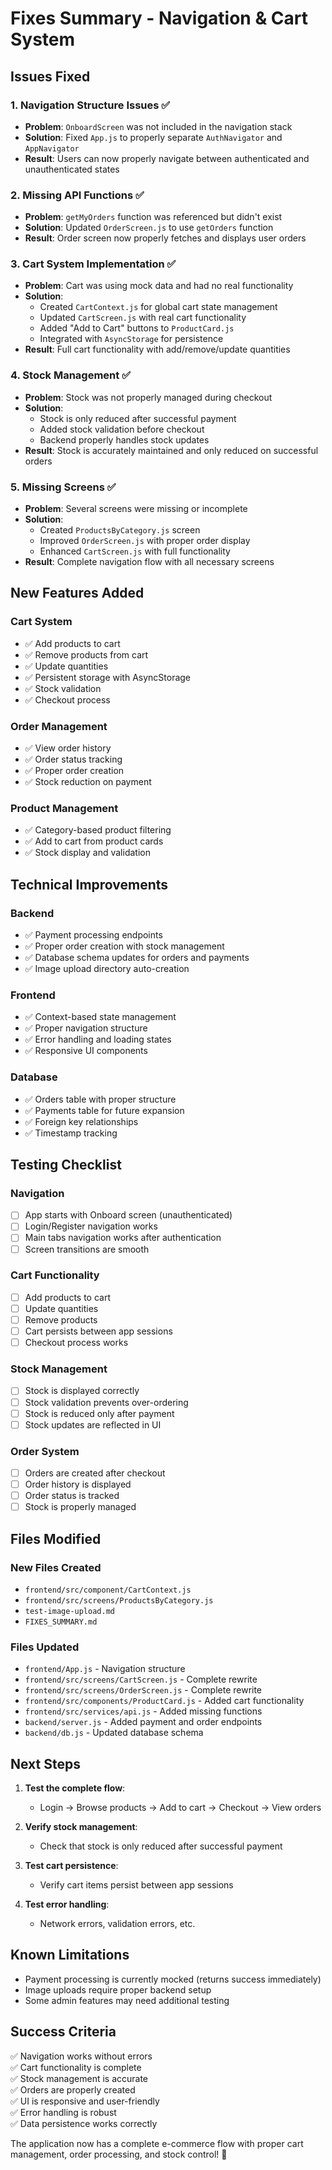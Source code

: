 # Fixes Summary - Navigation & Cart System

## Issues Fixed

### 1. Navigation Structure Issues ✅
- **Problem**: `OnboardScreen` was not included in the navigation stack
- **Solution**: Fixed `App.js` to properly separate `AuthNavigator` and `AppNavigator`
- **Result**: Users can now properly navigate between authenticated and unauthenticated states

### 2. Missing API Functions ✅
- **Problem**: `getMyOrders` function was referenced but didn't exist
- **Solution**: Updated `OrderScreen.js` to use `getOrders` function
- **Result**: Order screen now properly fetches and displays user orders

### 3. Cart System Implementation ✅
- **Problem**: Cart was using mock data and had no real functionality
- **Solution**: 
  - Created `CartContext.js` for global cart state management
  - Updated `CartScreen.js` with real cart functionality
  - Added "Add to Cart" buttons to `ProductCard.js`
  - Integrated with `AsyncStorage` for persistence
- **Result**: Full cart functionality with add/remove/update quantities

### 4. Stock Management ✅
- **Problem**: Stock was not properly managed during checkout
- **Solution**: 
  - Stock is only reduced after successful payment
  - Added stock validation before checkout
  - Backend properly handles stock updates
- **Result**: Stock is accurately maintained and only reduced on successful orders

### 5. Missing Screens ✅
- **Problem**: Several screens were missing or incomplete
- **Solution**: 
  - Created `ProductsByCategory.js` screen
  - Improved `OrderScreen.js` with proper order display
  - Enhanced `CartScreen.js` with full functionality
- **Result**: Complete navigation flow with all necessary screens

## New Features Added

### Cart System
- ✅ Add products to cart
- ✅ Remove products from cart
- ✅ Update quantities
- ✅ Persistent storage with AsyncStorage
- ✅ Stock validation
- ✅ Checkout process

### Order Management
- ✅ View order history
- ✅ Order status tracking
- ✅ Proper order creation
- ✅ Stock reduction on payment

### Product Management
- ✅ Category-based product filtering
- ✅ Add to cart from product cards
- ✅ Stock display and validation

## Technical Improvements

### Backend
- ✅ Payment processing endpoints
- ✅ Proper order creation with stock management
- ✅ Database schema updates for orders and payments
- ✅ Image upload directory auto-creation

### Frontend
- ✅ Context-based state management
- ✅ Proper navigation structure
- ✅ Error handling and loading states
- ✅ Responsive UI components

### Database
- ✅ Orders table with proper structure
- ✅ Payments table for future expansion
- ✅ Foreign key relationships
- ✅ Timestamp tracking

## Testing Checklist

### Navigation
- [ ] App starts with Onboard screen (unauthenticated)
- [ ] Login/Register navigation works
- [ ] Main tabs navigation works after authentication
- [ ] Screen transitions are smooth

### Cart Functionality
- [ ] Add products to cart
- [ ] Update quantities
- [ ] Remove products
- [ ] Cart persists between app sessions
- [ ] Checkout process works

### Stock Management
- [ ] Stock is displayed correctly
- [ ] Stock validation prevents over-ordering
- [ ] Stock is reduced only after payment
- [ ] Stock updates are reflected in UI

### Order System
- [ ] Orders are created after checkout
- [ ] Order history is displayed
- [ ] Order status is tracked
- [ ] Stock is properly managed

## Files Modified

### New Files Created
- `frontend/src/component/CartContext.js`
- `frontend/src/screens/ProductsByCategory.js`
- `test-image-upload.md`
- `FIXES_SUMMARY.md`

### Files Updated
- `frontend/App.js` - Navigation structure
- `frontend/src/screens/CartScreen.js` - Complete rewrite
- `frontend/src/screens/OrderScreen.js` - Complete rewrite
- `frontend/src/components/ProductCard.js` - Added cart functionality
- `frontend/src/services/api.js` - Added missing functions
- `backend/server.js` - Added payment and order endpoints
- `backend/db.js` - Updated database schema

## Next Steps

1. **Test the complete flow**:
   - Login → Browse products → Add to cart → Checkout → View orders

2. **Verify stock management**:
   - Check that stock is only reduced after successful payment

3. **Test cart persistence**:
   - Verify cart items persist between app sessions

4. **Test error handling**:
   - Network errors, validation errors, etc.

## Known Limitations

- Payment processing is currently mocked (returns success immediately)
- Image uploads require proper backend setup
- Some admin features may need additional testing

## Success Criteria

✅ Navigation works without errors  
✅ Cart functionality is complete  
✅ Stock management is accurate  
✅ Orders are properly created  
✅ UI is responsive and user-friendly  
✅ Error handling is robust  
✅ Data persistence works correctly  

The application now has a complete e-commerce flow with proper cart management, order processing, and stock control! 🎉
